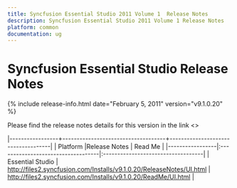 ```yaml
---
title: Syncfusion Essential Studio 2011 Volume 1  Release Notes  
description: Syncfusion Essential Studio 2011 Volume 1 Release Notes  
platform: common
documentation: ug
---
```


# Syncfusion Essential Studio Release Notes  

{% include release-info.html date="February 5, 2011"  version="v9.1.0.20" %} 


Please find the release notes details for this version in the link <> 


|-----------------+------------------------------------+------------------------------------|
|   Platform      |Release Notes                       | Read Me                            |
|-----------------|:-----------------------------------|:-----------------------------------|
| Essential Studio  | <http://files2.syncfusion.com/Installs/v9.1.0.20/ReleaseNotes/UI.html> | <http://files2.syncfusion.com/Installs/v9.1.0.20/ReadMe/UI.html> |
